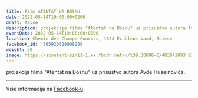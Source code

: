 ```yaml
---
title: Film ATENTAT NA BOSNU
date: 2022-05-14T19:00:00+0200
draft: false
description: projekcija filma "Atentat na Bosnu" uz prisustvo autora Avde Huseinovića.
eventDate: 2022-05-14T19:00:00+0200
location: Chemin des Champs-Courbes, 1024 Ecublens Vaud, Suisse
facebook_id: '365920628908259'
weight: 30
image: https://scontent-sin11-1.xx.fbcdn.net/v/t39.30808-6/483842093_9330013443761058_8599832410174975788_n.jpg?_nc_cat=104&ccb=1-7&_nc_sid=9e60e4&_nc_eui2=AeEC0Xmykjlv_ETi-pq_UxA4U3X6S-EwxWtTdfpL4TDFa4ltSy1b-b1Zurdu5EE7TRfEIRV1HSCWkEWKeNtTiliB&_nc_ohc=wbyMG56mHUYQ7kNvwH2gjes&_nc_oc=AdmMJPBVET8-mW1hUrVvIdplBtcJPHGSDuoosM7BsRzOK483beZJjiuoi4NyhY0yUPk&_nc_zt=23&_nc_ht=scontent-sin11-1.xx&edm=ABTKTjYEAAAA&_nc_gid=Y-sZ0Ik4eDujD0dnvSUhGg&oh=00_AfNlJf5Ccmjl0ngo6iB6KqFN0OVvGbq349bH9AQDQlr2MA&oe=68667353
---
```


projekcija filma "Atentat na Bosnu" uz prisustvo autora Avde Huseinovića.

---

Više informacija na [Facebook-u](https://facebook.com/events/365920628908259)